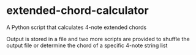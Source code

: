 # extended-chord-calculator
A Python script that calculates 4-note extended chords

Output is stored in a file and two more scripts are provided to shuffle the output file or determine the chord of a specific 4-note string list